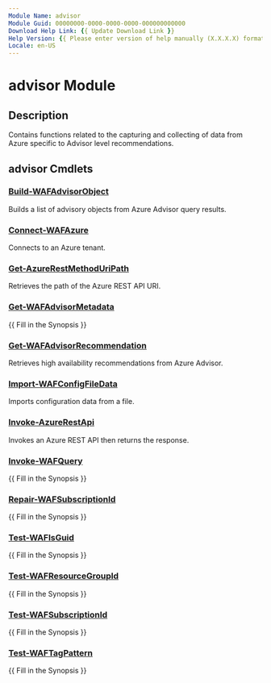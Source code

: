 ```yaml
---
Module Name: advisor
Module Guid: 00000000-0000-0000-0000-000000000000
Download Help Link: {{ Update Download Link }}
Help Version: {{ Please enter version of help manually (X.X.X.X) format }}
Locale: en-US
---
```


# advisor Module
## Description
Contains functions related to the capturing and collecting of data from Azure specific to Advisor level recommendations.

## advisor Cmdlets
### [Build-WAFAdvisorObject](Build-WAFAdvisorObject.md)
Builds a list of advisory objects from Azure Advisor query results.

### [Connect-WAFAzure](Connect-WAFAzure.md)
Connects to an Azure tenant.

### [Get-AzureRestMethodUriPath](Get-AzureRestMethodUriPath.md)
Retrieves the path of the Azure REST API URI.

### [Get-WAFAdvisorMetadata](Get-WAFAdvisorMetadata.md)
{{ Fill in the Synopsis }}

### [Get-WAFAdvisorRecommendation](Get-WAFAdvisorRecommendation.md)
Retrieves high availability recommendations from Azure Advisor.

### [Import-WAFConfigFileData](Import-WAFConfigFileData.md)
Imports configuration data from a file.

### [Invoke-AzureRestApi](Invoke-AzureRestApi.md)
Invokes an Azure REST API then returns the response.

### [Invoke-WAFQuery](Invoke-WAFQuery.md)
{{ Fill in the Synopsis }}

### [Repair-WAFSubscriptionId](Repair-WAFSubscriptionId.md)
{{ Fill in the Synopsis }}

### [Test-WAFIsGuid](Test-WAFIsGuid.md)
{{ Fill in the Synopsis }}

### [Test-WAFResourceGroupId](Test-WAFResourceGroupId.md)
{{ Fill in the Synopsis }}

### [Test-WAFSubscriptionId](Test-WAFSubscriptionId.md)
{{ Fill in the Synopsis }}

### [Test-WAFTagPattern](Test-WAFTagPattern.md)
{{ Fill in the Synopsis }}

